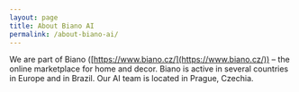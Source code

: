 ```yaml
---
layout: page
title: About Biano AI
permalink: /about-biano-ai/
---
```


We are part of Biano ([https://www.biano.cz/](https://www.biano.cz/)) &ndash; the online marketplace for home and decor. Biano is active in several countries in Europe and in Brazil. Our AI team is located in Prague, Czechia.

